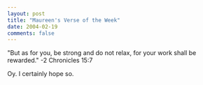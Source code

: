 ```yaml
---
layout: post
title: "Maureen's Verse of the Week"
date: 2004-02-19
comments: false
---
```

"But as for you, be strong and do not relax, for your work shall be rewarded."
-2 Chronicles 15:7




Oy. I certainly hope so.
